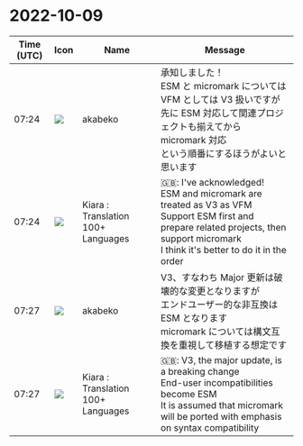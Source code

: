 # 2022-10-09

|Time (UTC)|Icon|Name|Message|
|---|---|---|---|
|07:24|![](https://avatars.slack-edge.com/2019-05-15/624511073651_25909952cd7a069ceed2_72.png)|akabeko|承知しました！<br>ESM と micromark については VFM としては V3 扱いですが<br>先に ESM 対応して関連プロジェクトも揃えてから micromark 対応<br>という順番にするほうがよいと思います|
|07:24|![](https://avatars.slack-edge.com/2021-08-02/2324149410423_2aa7423c4133ecb9f168_72.png)|Kiara : Translation 100+ Languages|🇬🇧: I've acknowledged!<br>ESM and micromark are treated as V3 as VFM<br>Support ESM first and prepare related projects, then support micromark<br>I think it's better to do it in the order|
|07:27|![](https://avatars.slack-edge.com/2019-05-15/624511073651_25909952cd7a069ceed2_72.png)|akabeko|V3、すなわち Major 更新は破壊的な変更となりますが<br>エンドユーザー的な非互換は ESM となります<br>micromark については構文互換を重視して移植する想定です|
|07:27|![](https://avatars.slack-edge.com/2021-08-02/2324149410423_2aa7423c4133ecb9f168_72.png)|Kiara : Translation 100+ Languages|🇬🇧: V3, the major update, is a breaking change<br>End-user incompatibilities become ESM<br>It is assumed that micromark will be ported with emphasis on syntax compatibility|
